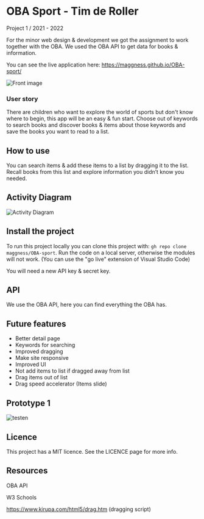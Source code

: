 # OBA Sport - Tim de Roller
Project 1 / 2021 - 2022

For the minor web design & development we got the assignment to work together with the OBA. We used the OBA API to get data for books & information.

You can see the live application here: https://maggness.github.io/OBA-sport/

![Front image](https://user-images.githubusercontent.com/30145681/158965126-6b20d0c5-3228-4b28-bf8e-4d01a666c99e.png)

### User story

There are children who want to explore the world of sports but don't know where to begin, this app will be an easy & fun start. Choose out of keywords to search books and discover books & items about those keywords and save the books you want to read to a list. 

## How to use

You can search items & add these items to a list by dragging it to the list. Recall books from this list and explore information you didn’t know you needed.

## Activity Diagram

![Activity Diagram](https://user-images.githubusercontent.com/30145681/158976364-6cb94949-e4d0-4d43-b861-d4668d0b7e9f.png)

## Install the project

To run this project locally you can clone this project with: `gh repo clone maggness/OBA-sport`. Run the code on a local server, otherwise the modules will not work. (You can use the "go live" extension of Visual Studio Code)

You will need a new API key & secret key.

## API 

We use the OBA API, here you can find everything the OBA has.

## Future features

- Better detail page
- Keywords for searching
- Improved dragging
- Make site responsive
- Improved UI
- Not add items to list if dragged away from list
- Drag items out of list
- Drag speed accelerator (Items slide)

## Prototype 1
![testen](https://user-images.githubusercontent.com/30145681/158347677-a48a8151-8034-44d3-9a95-146deaee4eaa.png)

## Licence

This project has a MIT licence. See the LICENCE page for more info.

## Resources

OBA API

W3 Schools

https://www.kirupa.com/html5/drag.htm (dragging script)

